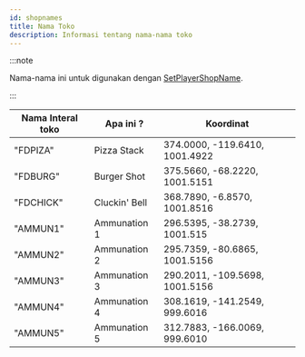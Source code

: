 ```yaml
---
id: shopnames
title: Nama Toko
description: Informasi tentang nama-nama toko
---
```


:::note

Nama-nama ini untuk digunakan dengan [SetPlayerShopName](../functions/SetPlayerShopName).

:::

| Nama Interal toko | Apa ini ?     | Koordinat                      |
| ----------------- | ------------- | ------------------------------ |
| "FDPIZA"          | Pizza Stack   | 374.0000, -119.6410, 1001.4922 |
| "FDBURG"          | Burger Shot   | 375.5660, -68.2220, 1001.5151  |
| "FDCHICK"         | Cluckin' Bell | 368.7890, -6.8570, 1001.8516   |
| "AMMUN1"          | Ammunation 1  | 296.5395, -38.2739, 1001.515   |
| "AMMUN2"          | Ammunation 2  | 295.7359, -80.6865, 1001.5156  |
| "AMMUN3"          | Ammunation 3  | 290.2011, -109.5698, 1001.5156 |
| "AMMUN4"          | Ammunation 4  | 308.1619, -141.2549, 999.6016  |
| "AMMUN5"          | Ammunation 5  | 312.7883, -166.0069, 999.6010  |

